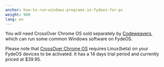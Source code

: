 ```yaml
---
anchor: how-to-run-windows-programs-in-fydeos-for-pc
weight: 988
lang: en
---
```

You will need CrossOver Chrome OS sold separately by [Codeweavers](https://www.codeweavers.com/), which can run some common Windows software on FydeOS.

Please note that [CrossOver Chrome OS](https://www.codeweavers.com/crossover/download#chromeos) requires Linux(beta) on your FydeOS devices to be activated. It has a 14 days trial period and currently priced at $39.95.